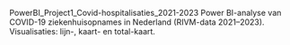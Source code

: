 PowerBI_Project1_Covid-hospitalisaties_2021-2023
Power BI-analyse van COVID-19 ziekenhuisopnames in Nederland (RIVM-data 2021–2023). Visualisaties: lijn-, kaart- en total-kaart.
